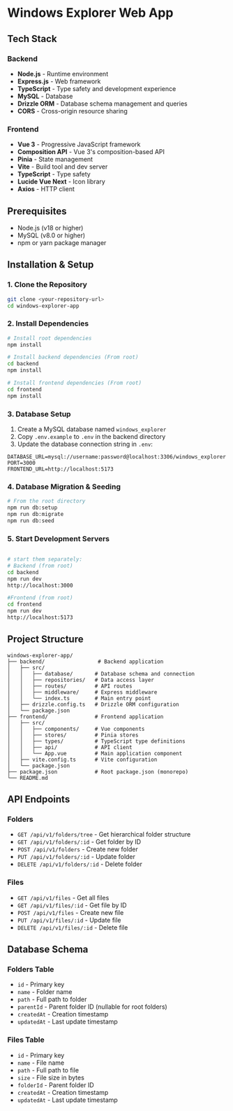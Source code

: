 # Windows Explorer Web App

## Tech Stack

### Backend
- **Node.js** - Runtime environment
- **Express.js** - Web framework
- **TypeScript** - Type safety and development experience
- **MySQL** - Database
- **Drizzle ORM** - Database schema management and queries
- **CORS** - Cross-origin resource sharing

### Frontend
- **Vue 3** - Progressive JavaScript framework
- **Composition API** - Vue 3's composition-based API
- **Pinia** - State management
- **Vite** - Build tool and dev server
- **TypeScript** - Type safety
- **Lucide Vue Next** - Icon library
- **Axios** - HTTP client

## Prerequisites

- Node.js (v18 or higher)
- MySQL (v8.0 or higher)
- npm or yarn package manager

## Installation & Setup

### 1. Clone the Repository
```bash
git clone <your-repository-url>
cd windows-explorer-app
```

### 2. Install Dependencies
```bash
# Install root dependencies
npm install

# Install backend dependencies (From root)
cd backend
npm install

# Install frontend dependencies (From root)
cd frontend
npm install
```

### 3. Database Setup
1. Create a MySQL database named `windows_explorer`
2. Copy `.env.example` to `.env` in the backend directory
3. Update the database connection string in `.env`:
```env
DATABASE_URL=mysql://username:password@localhost:3306/windows_explorer
PORT=3000
FRONTEND_URL=http://localhost:5173
```

### 4. Database Migration & Seeding
```bash
# From the root directory
npm run db:setup
npm run db:migrate
npm run db:seed
```

### 5. Start Development Servers
```bash

# start them separately:
# Backend (from root)
cd backend
npm run dev
http://localhost:3000

#Frontend (from root)
cd frontend
npm run dev
http://localhost:5173
```

## Project Structure

```
windows-explorer-app/
├── backend/                 # Backend application
│   ├── src/
│   │   ├── database/       # Database schema and connection
│   │   ├── repositories/   # Data access layer
│   │   ├── routes/         # API routes
│   │   ├── middleware/     # Express middleware
│   │   └── index.ts        # Main entry point
│   ├── drizzle.config.ts   # Drizzle ORM configuration
│   └── package.json
├── frontend/               # Frontend application
│   ├── src/
│   │   ├── components/     # Vue components
│   │   ├── stores/         # Pinia stores
│   │   ├── types/          # TypeScript type definitions
│   │   ├── api/            # API client
│   │   └── App.vue         # Main application component
│   ├── vite.config.ts      # Vite configuration
│   └── package.json
├── package.json            # Root package.json (monorepo)
└── README.md
```

## API Endpoints

### Folders
- `GET /api/v1/folders/tree` - Get hierarchical folder structure
- `GET /api/v1/folders/:id` - Get folder by ID
- `POST /api/v1/folders` - Create new folder
- `PUT /api/v1/folders/:id` - Update folder
- `DELETE /api/v1/folders/:id` - Delete folder

### Files
- `GET /api/v1/files` - Get all files
- `GET /api/v1/files/:id` - Get file by ID
- `POST /api/v1/files` - Create new file
- `PUT /api/v1/files/:id` - Update file
- `DELETE /api/v1/files/:id` - Delete file

## Database Schema

### Folders Table
- `id` - Primary key
- `name` - Folder name
- `path` - Full path to folder
- `parentId` - Parent folder ID (nullable for root folders)
- `createdAt` - Creation timestamp
- `updatedAt` - Last update timestamp

### Files Table
- `id` - Primary key
- `name` - File name
- `path` - Full path to file
- `size` - File size in bytes
- `folderId` - Parent folder ID
- `createdAt` - Creation timestamp
- `updatedAt` - Last update timestamp



